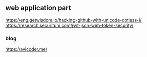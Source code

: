 ## web application part
https://eng.getwisdom.io/hacking-github-with-unicode-dotless-i/
https://research.securitum.com/jwt-json-web-token-security/

### blog
https://avicoder.me/
